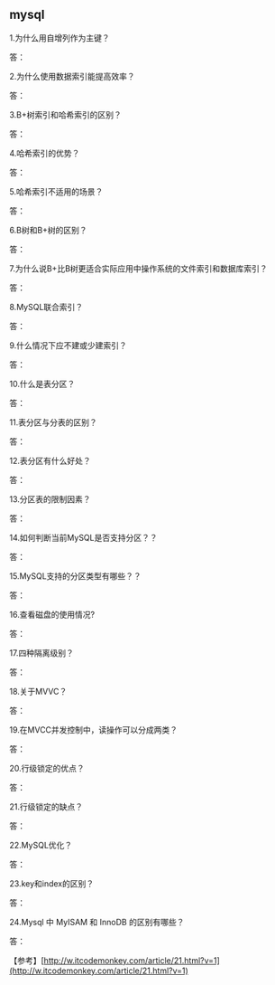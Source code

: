 
## mysql ##
1.为什么用自增列作为主键？

答：

2.为什么使用数据索引能提高效率？

答：

3.B+树索引和哈希索引的区别？

答：

4.哈希索引的优势？

答：

5.哈希索引不适用的场景？

答：

6.B树和B+树的区别？

答：

7.为什么说B+比B树更适合实际应用中操作系统的文件索引和数据库索引？

答：

8.MySQL联合索引？

答：

9.什么情况下应不建或少建索引？

答：

10.什么是表分区？

答：

11.表分区与分表的区别？

答：

12.表分区有什么好处？

答：

13.分区表的限制因素？

答：

14.如何判断当前MySQL是否支持分区？？

答：

15.MySQL支持的分区类型有哪些？？

答：

16.查看磁盘的使用情况?

答：

17.四种隔离级别？

答：

18.关于MVVC？

答：


19.在MVCC并发控制中，读操作可以分成两类？

答：

20.行级锁定的优点？

答：


21.行级锁定的缺点？

答：

22.MySQL优化？

答：


23.key和index的区别？

答：

24.Mysql 中 MyISAM 和 InnoDB 的区别有哪些？

答：



【参考】[http://w.itcodemonkey.com/article/21.html?v=1](http://w.itcodemonkey.com/article/21.html?v=1)